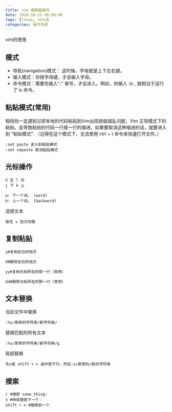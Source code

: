 ```yaml
---
title: vim 编辑器操作
date: 2018-10-22 00:00:00
tags: [linux, note]
categories: 操作系统
---
```


vim的使用

<!-- more -->

## 模式

- 导航(navigation)模式： 这时候，字母就是上下左右键。
- 输入模式：你按字母键，才会输入字母。
- 命令模式：需要先输入":" 冒号，才会进入。例如，你输入 :ls , 就相当于运行了 ls 命令。

## 粘贴模式(常用)

相信你一定遇到过把本地的代码粘贴到Vim出现排版错乱问题，Vim 正常模式下的粘贴，会导致粘贴的代码一行接一行的缩进。如果要取消这种缩进的话，就要进入到 "粘贴模式". （记得在这个模式下，无法使用 ctrl + t 命令来快速打开文件。）

    :set paste 进入到粘贴模式
    :set nopaste 取消粘贴模式

## 光标操作

    h 左 l 右
    j 下 k 上

    w: 下一个词。 (word)
    b: 上一个词。 (backword)

选择文本

    按住 v 加方向键


## 复制粘贴

    y#复制反白的地方

    d#删除反白的地方

    yy#复制光标所在的那一行（常用）

    dd#删除光标所在的那一行（常用）

## 文本替换

当前文件中替换

    :%s/原来的字符串/新字符串/

替换匹配的所有文本

    :%s/原来的字符串/新字符串/g

局部替换

    先v或 shift + v 选中若干行，然后:s/原来的/新的字符串

## 搜索

    / #搜索 some_thing: 
    n #继续搜索下一个：
    shift + n #搜索前一个


